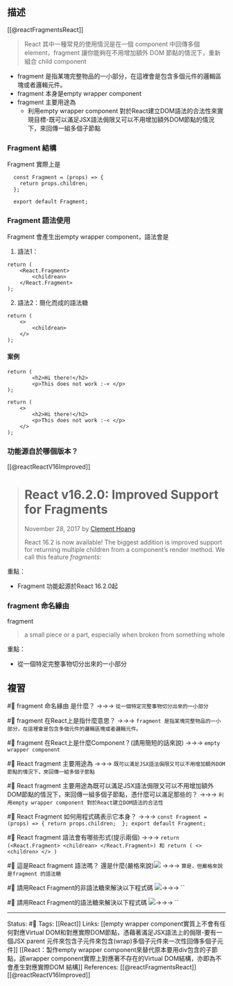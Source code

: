 ## 描述
[[@reactFragmentsReact]]
> React 其中一種常見的使用情況是在一個 component 中回傳多個 element，fragment 讓你能夠在不用增加額外 DOM 節點的情況下，重新組合 child component

- fragment 是指某塊完整物品的一小部分，在這裡會是包含多個元件的邏輯區塊或者邏輯元件。
- fragment 本身是empty wrapper component
- fragment 主要用途為
	- 利用empty wrapper component 對於React建立DOM語法的合法性來實現目標-既可以滿足JSX語法侷限又可以不用增加額外DOM節點的情況下，來回傳一組多個子節點




### Fragment 結構

Fragment 實際上是
```
  const Fragment = (props) => {
    return props.children;
  };

  export default Fragment;
```



### Fragment 語法使用

Fragment 會產生出empty wrapper component，語法會是

1. 語法1：
```
return (
	<React.Fragment>
		<childrean>
	</React.Fragment>
);
```

2. 語法2：簡化而成的語法糖
```
return (
	<>
		<childrean>
	</>
);
```

#### 案例
```
return (
        <h2>Hi there!</h2>
        <p>This does not work :-< </p>
);
```

```
return (
    <>
        <h2>Hi there!</h2>
        <p>This does not work :-< </p>
    </>
);
```

### 功能源自於哪個版本？

[[@reactReactV16Improved]]
> # React v16.2.0: Improved Support for Fragments
> November 28, 2017 by [Clement Hoang](https://twitter.com/c8hoang)
>
> React 16.2 is now available! The biggest addition is improved support for returning multiple children from a component’s render method. We call this feature _fragments_:


重點：
- Fragment 功能起源於React 16.2.0起
### fragment 命名緣由
fragment 
> a small piece or a part, especially when broken from something whole

重點：
- 從一個特定完整事物切分出來的一小部分

## 複習

#🧠  fragment 命名緣由 是什麼？ ->->-> `從一個特定完整事物切分出來的一小部分`
<!--SR:!2023-04-08,126,250-->


#🧠 fragment 在React上是指什麼意思？ ->->-> `fragment 是指某塊完整物品的一小部分，在這裡會是包含多個元件的邏輯區塊或者邏輯元件。`
<!--SR:!2023-05-16,153,250-->

#🧠 fragment 在React上是什麼Component？(請用簡短的話來說) ->->-> `empty wrapper component`
<!--SR:!2023-01-05,74,250-->


#🧠 React fragment 主要用途為 ->->-> `既可以滿足JSX語法侷限又可以不用增加額外DOM節點的情況下，來回傳一組多個子節點`
<!--SR:!2023-04-04,122,250-->

#🧠 React fragment 主要用途為既可以滿足JSX語法侷限又可以不用增加額外DOM節點的情況下，來回傳一組多個子節點，憑什麼可以滿足那些的？ ->->-> `利用empty wrapper component 對於React建立DOM語法的合法性`
<!--SR:!2023-01-05,74,250-->


#🧠 React Fragment 如何用程式碼表示它本身？ ->->-> `const Fragment = (props) => { return props.children;  }; export default Fragment;`
<!--SR:!2023-02-04,37,230-->


#🧠 React fragment 語法會有哪些形式(提示兩個) ->->-> `return (<React.Fragment> <childrean> </React.Fragment>) 和 return ( <> <children> </> )`
<!--SR:!2023-01-05,74,250-->

#🧠 這是React fragment 語法嗎？ 還是什麼(嚴格來說)![](https://res.cloudinary.com/dqfxgtyoi/image/upload/v1662894948/blog/react/fragment/react-fragment-sugar_xcazre.png) ->->-> `算是，但嚴格來說是fragment 的語法糖`
<!--SR:!2023-01-05,74,250-->



#🧠 請用React Fragment的非語法糖來解決以下程式碼 ![](https://res.cloudinary.com/dqfxgtyoi/image/upload/v1662894853/blog/react/fragment/react-fragment-example_l6fx92.png)->->-> ``
<!--SR:!2023-04-17,131,250-->


#🧠 請用React Fragment的語法糖來解決以下程式碼 ![](https://res.cloudinary.com/dqfxgtyoi/image/upload/v1662894853/blog/react/fragment/react-fragment-example_l6fx92.png)->->-> ``
<!--SR:!2023-06-11,168,250-->



---
Status: #🌱 
Tags:
[[React]] 
Links:
[[empty wrapper component實質上不會有任何對應Virtual DOM和對應實際DOM節點，憑藉著滿足JSX語法上的侷限-要有一個JSX parent 元件來包含子元件來包含(wrap)多個子元件來一次性回傳多個子元件]]
[[React：製作empty wrapper component來替代原本要用div包含的子節點，該wrapper component實際上對應著不存在的Virtual DOM結構，亦即為不會產生對應實際DOM 結構]]
References:
[[@reactFragmentsReact]]
[[@reactReactV16Improved]]
